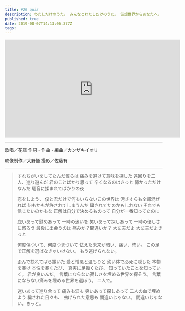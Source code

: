 ```yaml
---
title: #29 quiz
description: わたしだけのうた。 みんなとわたしだけのうた。 仮想世界からあなたへ。 物語をつむぐよ。
published: true
date: 2019-08-07T14:13:06.377Z
tags: 
---
```


<iframe width="560" height="315" src="https://www.youtube-nocookie.com/embed/n0ov2G-_UvU" frameborder="0" allow="accelerometer; autoplay; encrypted-media; gyroscope; picture-in-picture" allowfullscreen></iframe>

***
歌唱／花譜
作詞・作曲・編曲／カンザキイオリ

映像制作／大野悟
撮影／佐藤有
***
> すれちがいをしてたんだ僕らは
> 痛みを避けて意味を探した
> 遠回りを二人、巡り遊んだ
> 君のことばかり思って
> 辛くなるのはきっと
> 弱かっただけなんだ
> 騒音に揉まれてばかりの夜
> 
> 恋をしよう、
> 僕と君だけで何もいらないこの世界は
> 汚さすらも全部混ぜれば
> 何もかもが許されてしまうんだ
> 騙されてたのかもしれない
> それでも信じたいのかもな
> 正解は自分で決めるものって
> 自分が一番知ってたのに
> 
> 庇いあって慰めあって
> 一時の迷いを
> 笑いあって探しあって
> 一時の優しさに惑ろう
> 最後に出会うのは
> 痛みか？間違いか？
> 大丈夫だよ
> 大丈夫だよきっと
> 
> 
> 何度傷ついて、何度つまづいて
> 怯えた未来が暗い、痛い、怖い。
> この足で正解を選ばなきゃいけない。
> もう逃げられない。
> 
> 歪んで抉れてばら撒いた
> 愛と憎悪と温もりと
> 幼い体で必死に隠した
> 本物を暴け
> 本性を暴くたび、
> 真実に足掻くたび、
> 知っていたことを知っていく。
> 君が良いんだ。
> 言葉にならない寂しさを埋める世界を探そう。
> 言葉にならない痛みを埋める世界を選ぼう。
> 二人で。
> 
> 迷いあって巡り合って
> 痛みも涙も
> 笑いあって探しあって
> 二人の血で埋めよう
> 騙された日々も、
> 曲げられた意思も
> 間違いじゃない。
> 間違いじゃない。きっと。
